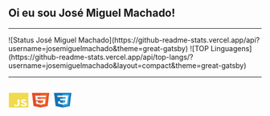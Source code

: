 ## Oi eu sou José Miguel Machado!
<hr>
![Status José Miguel Machado](https://github-readme-stats.vercel.app/api?username=josemiguelmachado&theme=great-gatsby)
![TOP Linguagens](https://github-readme-stats.vercel.app/api/top-langs/?username=josemiguelmachado&layout=compact&theme=great-gatsby)
<hr>
<div style="display: inline_block"><br>
  <img align="center" alt="Miguel-Js" height="30" width="40" src="https://raw.githubusercontent.com/devicons/devicon/master/icons/javascript/javascript-plain.svg">
  <img align="center" alt="Miguel-HTML" height="30" width="40" src="https://raw.githubusercontent.com/devicons/devicon/master/icons/html5/html5-original.svg">
  <img align="center" alt="Miguel-CSS" height="30" width="40" src="https://raw.githubusercontent.com/devicons/devicon/master/icons/css3/css3-original.svg">
</div>

